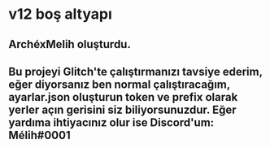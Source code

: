 # v12 boş altyapı

## ArchéxMelih oluşturdu.
## Bu projeyi Glitch'te çalıştırmanızı tavsiye ederim, eğer diyorsanız ben normal çalıştıracağım, ayarlar.json oluşturun token ve prefix olarak yerler açın gerisini siz biliyorsunuzdur. Eğer yardıma ihtiyacınız olur ise Discord'um: **Mélih#0001**
